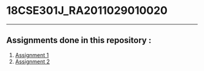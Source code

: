 # 18CSE301J_RA2011029010020
---
## Assignments done in this repository :

1. [Assignment 1][1]
2. [Assignment 2][2]

[1]:assignment01/
[2]:assignment02/
